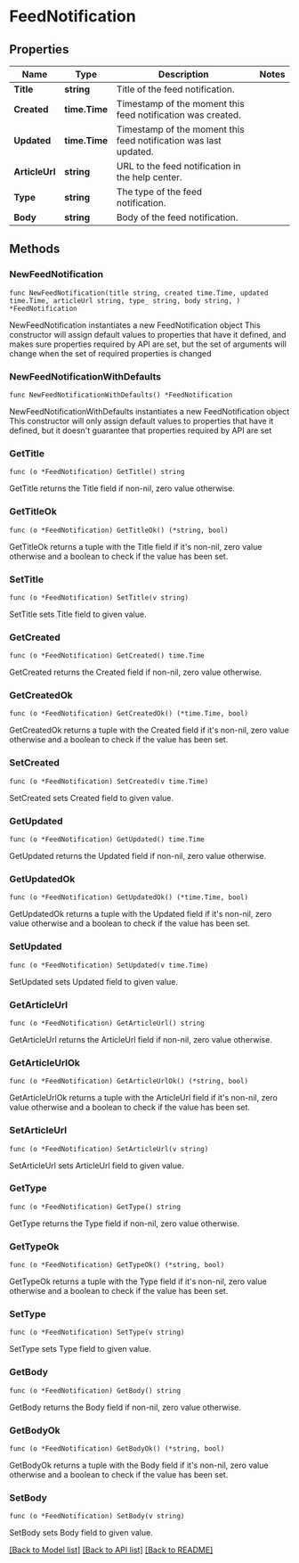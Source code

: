# FeedNotification

## Properties

Name | Type | Description | Notes
------------ | ------------- | ------------- | -------------
**Title** | **string** | Title of the feed notification. | 
**Created** | **time.Time** | Timestamp of the moment this feed notification was created. | 
**Updated** | **time.Time** | Timestamp of the moment this feed notification was last updated. | 
**ArticleUrl** | **string** | URL to the feed notification in the help center. | 
**Type** | **string** | The type of the feed notification. | 
**Body** | **string** | Body of the feed notification. | 

## Methods

### NewFeedNotification

`func NewFeedNotification(title string, created time.Time, updated time.Time, articleUrl string, type_ string, body string, ) *FeedNotification`

NewFeedNotification instantiates a new FeedNotification object
This constructor will assign default values to properties that have it defined,
and makes sure properties required by API are set, but the set of arguments
will change when the set of required properties is changed

### NewFeedNotificationWithDefaults

`func NewFeedNotificationWithDefaults() *FeedNotification`

NewFeedNotificationWithDefaults instantiates a new FeedNotification object
This constructor will only assign default values to properties that have it defined,
but it doesn't guarantee that properties required by API are set

### GetTitle

`func (o *FeedNotification) GetTitle() string`

GetTitle returns the Title field if non-nil, zero value otherwise.

### GetTitleOk

`func (o *FeedNotification) GetTitleOk() (*string, bool)`

GetTitleOk returns a tuple with the Title field if it's non-nil, zero value otherwise
and a boolean to check if the value has been set.

### SetTitle

`func (o *FeedNotification) SetTitle(v string)`

SetTitle sets Title field to given value.


### GetCreated

`func (o *FeedNotification) GetCreated() time.Time`

GetCreated returns the Created field if non-nil, zero value otherwise.

### GetCreatedOk

`func (o *FeedNotification) GetCreatedOk() (*time.Time, bool)`

GetCreatedOk returns a tuple with the Created field if it's non-nil, zero value otherwise
and a boolean to check if the value has been set.

### SetCreated

`func (o *FeedNotification) SetCreated(v time.Time)`

SetCreated sets Created field to given value.


### GetUpdated

`func (o *FeedNotification) GetUpdated() time.Time`

GetUpdated returns the Updated field if non-nil, zero value otherwise.

### GetUpdatedOk

`func (o *FeedNotification) GetUpdatedOk() (*time.Time, bool)`

GetUpdatedOk returns a tuple with the Updated field if it's non-nil, zero value otherwise
and a boolean to check if the value has been set.

### SetUpdated

`func (o *FeedNotification) SetUpdated(v time.Time)`

SetUpdated sets Updated field to given value.


### GetArticleUrl

`func (o *FeedNotification) GetArticleUrl() string`

GetArticleUrl returns the ArticleUrl field if non-nil, zero value otherwise.

### GetArticleUrlOk

`func (o *FeedNotification) GetArticleUrlOk() (*string, bool)`

GetArticleUrlOk returns a tuple with the ArticleUrl field if it's non-nil, zero value otherwise
and a boolean to check if the value has been set.

### SetArticleUrl

`func (o *FeedNotification) SetArticleUrl(v string)`

SetArticleUrl sets ArticleUrl field to given value.


### GetType

`func (o *FeedNotification) GetType() string`

GetType returns the Type field if non-nil, zero value otherwise.

### GetTypeOk

`func (o *FeedNotification) GetTypeOk() (*string, bool)`

GetTypeOk returns a tuple with the Type field if it's non-nil, zero value otherwise
and a boolean to check if the value has been set.

### SetType

`func (o *FeedNotification) SetType(v string)`

SetType sets Type field to given value.


### GetBody

`func (o *FeedNotification) GetBody() string`

GetBody returns the Body field if non-nil, zero value otherwise.

### GetBodyOk

`func (o *FeedNotification) GetBodyOk() (*string, bool)`

GetBodyOk returns a tuple with the Body field if it's non-nil, zero value otherwise
and a boolean to check if the value has been set.

### SetBody

`func (o *FeedNotification) SetBody(v string)`

SetBody sets Body field to given value.



[[Back to Model list]](../README.md#documentation-for-models) [[Back to API list]](../README.md#documentation-for-api-endpoints) [[Back to README]](../README.md)



